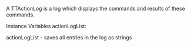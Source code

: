 A TTActionLog is a log which displays the commands and results of these commands.

Instance Variables
	actionLogList:		<OrderedCollection>

actionLogList
	- saves all entries in the log as strings
